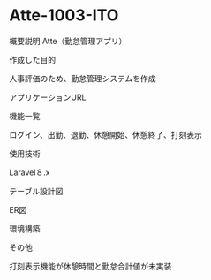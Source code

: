 # Atte-1003-ITO

概要説明
Atte（勤怠管理アプリ）


作成した目的

人事評価のため、勤怠管理システムを作成




アプリケーションURL



機能一覧


ログイン、出勤、退勤、休憩開始、休憩終了、打刻表示




使用技術

Laravel８.x


テーブル設計図


ER図


環境構築


その他

打刻表示機能が休憩時間と勤怠合計値が未実装
